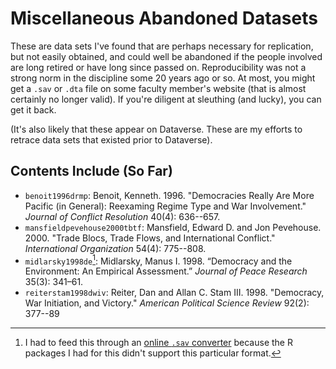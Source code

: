 # Miscellaneous Abandoned Datasets

These are data sets I've found that are perhaps necessary for replication, but not easily obtained, and could well be abandoned if the people involved are long retired or have long since passed on. Reproducibility was not a strong norm in the discipline some 20 years ago or so. At most, you might get a `.sav` or `.dta` file on some faculty member's website (that is almost certainly no longer valid). If you're diligent at sleuthing (and lucky), you can get it back.

(It's also likely that these appear on Dataverse. These are my efforts to retrace data sets that existed prior to Dataverse).

## Contents Include (So Far)

- `benoit1996drmp`: Benoit, Kenneth. 1996. "Democracies Really Are More Pacific (in General): Reexaming Regime Type and War Involvement." *Journal of Conflict Resolution* 40(4): 636--657.
- `mansfieldpevehouse2000tbtf`: Mansfield, Edward D. and Jon Pevehouse. 2000. "Trade Blocs, Trade Flows, and International Conflict." *International Organization* 54(4): 775--808.
- `midlarsky1998de`[^convert]: Midlarsky, Manus I. 1998. “Democracy and the Environment: An Empirical Assessment.” *Journal of Peace Research* 35(3): 341–61.
- `reiterstam1998dwiv`: Reiter, Dan and Allan C. Stam III. 1998. "Democracy, War Initiation, and Victory." *American Political Science Review* 92(2): 377--89

[^convert]: I had to feed this through an [online `.sav` converter](https://secure.ncounter.de/spssconverter) because the R packages I had for this didn't support this particular format.
